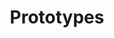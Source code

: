 ---
title: "Prototypes"
excerpt: "Various mechanic prototypes"
header:
  teaser: /assets/images/PrototypesTeaser.png
order: 3
---